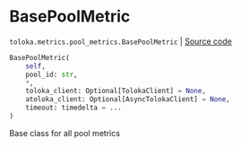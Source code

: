# BasePoolMetric
`toloka.metrics.pool_metrics.BasePoolMetric` | [Source code](https://github.com/Toloka/toloka-kit/blob/v0.1.26/src/metrics/pool_metrics.py#L44)

```python
BasePoolMetric(
    self,
    pool_id: str,
    *,
    toloka_client: Optional[TolokaClient] = None,
    atoloka_client: Optional[AsyncTolokaClient] = None,
    timeout: timedelta = ...
)
```

Base class for all pool metrics


